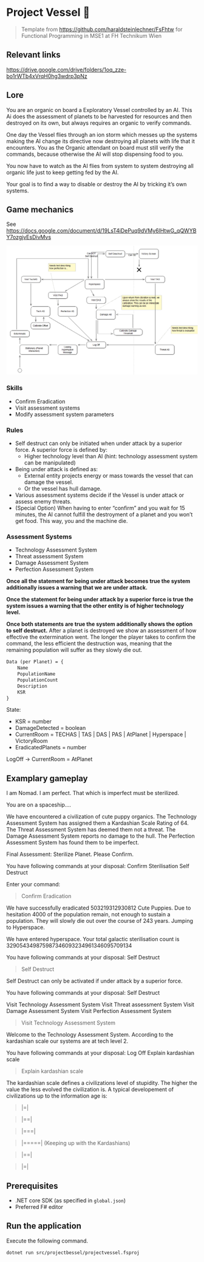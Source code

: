 # Project Vessel 🚀

> Template from https://github.com/haraldsteinlechner/FsFhtw for Functional Programming in MSE1 at FH Technikum Wien

## Relevant links
https://drive.google.com/drive/folders/1oq_zze-bo1rWTb4xVrqH0hg3wdrp3pNz

## Lore
You are an organic on board a Exploratory Vessel controlled by an AI. This Ai does the assessment of planets to be harvested for resources and then destroyed on its own, but always requires an organic to verify commands.

One day the Vessel flies through an ion storm which messes up the systems making the AI change its directive now destroying all planets with life that it encounters. You as the Organic attendant on board must still verify the commands, because otherwise the AI will stop dispensing food to you.

You now have to watch as the AI flies from system to system destroying all organic life just to keep getting fed by the AI.

Your goal is to find a way to disable or destroy the AI by tricking it’s own systems.

## Game mechanics

See https://docs.google.com/document/d/19LsT4iDePuq9dVMy6lHtwG_qQWYBY7ozgjvEsDivMvs

![](gameplay.png)

### Skills
- Confirm Eradication
- Visit assessment systems
- Modify assessment system parameters

### Rules
- Self destruct can only be initiated when under attack by a superior force.
    A superior force is defined by:
    - Higher technology level than AI (hint: technology assessment system can be manipulated)
- Being under attack is defined as:
    - External entity projects energy or mass towards the vessel that can damage the vessel.
    - Or the vessel has hull damage.
- Various assessment systems decide if the Vessel is under attack or assess enemy threats.
- (Special Option) When having to enter “confirm” and you wait for 15 minutes, the AI cannot fulfill the destroyment of a planet and you won’t get food. This way, you and the machine die.

### Assessment Systems
- Technology Assessment System
- Threat assessment System
- Damage Assessment System
- Perfection Assessment System

**Once all the statement for being under attack becomes true the system additionally issues a warning that we are under attack.**

**Once the statement for being under attack by a superior force is true the system issues a warning that the other entity is of higher technology level.**

**Once both statements are true the system additionally shows the option to self destruct.**
After a planet is destroyed we show an assessment of how effective the extermination went. The longer the player takes to confirm the command, the less efficient the destruction was, meaning that the remaining population will suffer as they slowly die out.

```
Data (per Planet) = { 
    Name
    PopulationName
    PopulationCount
    Description
    KSR
}
```

State: 
- KSR = number
- DamageDetected = boolean
- CurrentRoom = TECHAS | TAS | DAS | PAS | AtPlanet | Hyperspace | VictoryRoom
- EradicatedPlanets = number


LogOff → CurrentRoom = AtPlanet

## Examplary gameplay
I am Nomad. I am perfect. That which is imperfect must be sterilized.


You are on a spaceship....

We have encountered a civilization of cute puppy organics. 
The Technology Assessment System has assigned them a Kardashian Scale Rating of 64. 
The Threat Assessment System has deemed them not a threat.
The Damage Assessment System reports no damage to the hull.
The Perfection Assessment System has found them to be imperfect. 

Final Assessment: Sterilize Planet. Please Confirm.

You have following commands at your disposal:
Confirm Sterilisation
Self Destruct

Enter your command:

> Confirm Eradication


We have successfully eradicated 503219312930812 Cute Puppies.
Due to hesitation 4000 of the population remain, not enough to sustain a population. They will slowly die out over the course of 243 years.
Jumping to Hyperspace.

We have entered hyperspace. 
Your total galactic sterilisation count is 329054349875987346093234961346095709134

You have following commands at your disposal:
Self Destruct

> Self Destruct

Self Destruct can only be activated if under attack by a superior force.

You have following commands at your disposal:
Self Destruct

Visit Technology Assessment System
Visit Threat assessment System
Visit Damage Assessment System
Visit Perfection Assessment System

> Visit Technology Assessment System


Welcome to the Technology Assessment System.
According to the kardashian scale our systems are at tech level 2.

You have following commands at your disposal:
Log Off
Explain kardashian scale

> Explain kardashian scale

The kardashian scale defines a civilizations level of stupidity. The higher the value the less evolved the civilization is. A typical developement of civilizations up to the information age is:

> |=|

> |==|

> |===|

> |=====| (Keeping up with the Kardashians)

> |==|

> |=|

## Prerequisites

- .NET core SDK (as specified in `global.json`)
- Preferred F# editor

## Run the application

Execute the following command.
```bash
dotnet run src/projectbessel/projectvessel.fsproj
```
